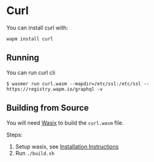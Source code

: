 # Curl

You can install curl with:

```shell
wapm install curl
```

## Running

You can run curl cli

```shell
$ wasmer run curl.wasm --mapdir=/etc/ssl:/etc/ssl -- https://registry.wapm.io/graphql -v
```

## Building from Source

You will need [Wasix](https://github.com/wasmer/wasix) to build the `curl.wasm` file.

Steps:

1. Setup wasix, see
   [Installation Instructions](https://github.com/wasmerio/wasix)
2. Run `./build.sh`
